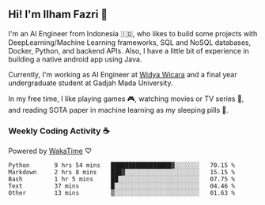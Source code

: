 ## Hi! I'm Ilham Fazri 👋

I'm an AI Engineer from Indonesia 🇮🇩, who likes to build some projects with DeepLearning/Machine Learning frameworks, SQL and NoSQL databases, Docker, Python, and backend APIs. Also, I have a little bit of experience in building a native android app using Java.

Currently, I'm working as AI Engineer at [Widya Wicara](https://widyawicara.com) and a final year undergraduate student at Gadjah Mada University. 

In my free time, I like playing games 🎮, watching movies or TV series 🍿, and reading SOTA paper in machine learning as my sleeping pills 💊. 

### Weekly Coding Activity ☕
Powered by [WakaTime](https://wakatime.com/) ♡
<!--START_SECTION:waka-->

```text
Python       9 hrs 54 mins   █████████████████▓░░░░░░░   70.15 %
Markdown     2 hrs 8 mins    ███▓░░░░░░░░░░░░░░░░░░░░░   15.15 %
Bash         1 hr 5 mins     ██░░░░░░░░░░░░░░░░░░░░░░░   07.75 %
Text         37 mins         █░░░░░░░░░░░░░░░░░░░░░░░░   04.46 %
Other        13 mins         ▒░░░░░░░░░░░░░░░░░░░░░░░░   01.63 %
```

<!--END_SECTION:waka-->
